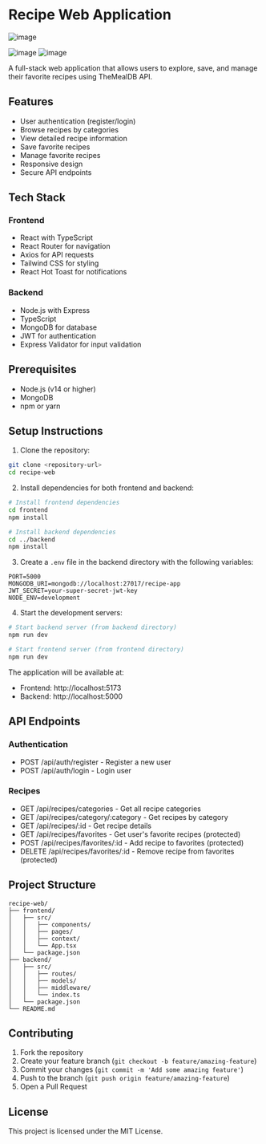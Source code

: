 # Recipe Web Application
![image](https://github.com/user-attachments/assets/f36f635e-91de-44ef-8156-94327276fd5b)

![image](https://github.com/user-attachments/assets/6dc2c90c-ea26-4d7e-ab07-ab52e013aa78)
![image](https://github.com/user-attachments/assets/c22bb168-4c38-496c-8808-f0ff0d4eff66)


A full-stack web application that allows users to explore, save, and manage their favorite recipes using TheMealDB API.

## Features

- User authentication (register/login)
- Browse recipes by categories
- View detailed recipe information
- Save favorite recipes
- Manage favorite recipes
- Responsive design
- Secure API endpoints

## Tech Stack

### Frontend
- React with TypeScript
- React Router for navigation
- Axios for API requests
- Tailwind CSS for styling
- React Hot Toast for notifications

### Backend
- Node.js with Express
- TypeScript
- MongoDB for database
- JWT for authentication
- Express Validator for input validation

## Prerequisites

- Node.js (v14 or higher)
- MongoDB
- npm or yarn

## Setup Instructions

1. Clone the repository:
```bash
git clone <repository-url>
cd recipe-web
```

2. Install dependencies for both frontend and backend:
```bash
# Install frontend dependencies
cd frontend
npm install

# Install backend dependencies
cd ../backend
npm install
```

3. Create a `.env` file in the backend directory with the following variables:
```
PORT=5000
MONGODB_URI=mongodb://localhost:27017/recipe-app
JWT_SECRET=your-super-secret-jwt-key
NODE_ENV=development
```

4. Start the development servers:

```bash
# Start backend server (from backend directory)
npm run dev

# Start frontend server (from frontend directory)
npm run dev
```

The application will be available at:
- Frontend: http://localhost:5173
- Backend: http://localhost:5000

## API Endpoints

### Authentication
- POST /api/auth/register - Register a new user
- POST /api/auth/login - Login user

### Recipes
- GET /api/recipes/categories - Get all recipe categories
- GET /api/recipes/category/:category - Get recipes by category
- GET /api/recipes/:id - Get recipe details
- GET /api/recipes/favorites - Get user's favorite recipes (protected)
- POST /api/recipes/favorites/:id - Add recipe to favorites (protected)
- DELETE /api/recipes/favorites/:id - Remove recipe from favorites (protected)

## Project Structure

```
recipe-web/
├── frontend/
│   ├── src/
│   │   ├── components/
│   │   ├── pages/
│   │   ├── context/
│   │   └── App.tsx
│   └── package.json
├── backend/
│   ├── src/
│   │   ├── routes/
│   │   ├── models/
│   │   ├── middleware/
│   │   └── index.ts
│   └── package.json
└── README.md
```

## Contributing

1. Fork the repository
2. Create your feature branch (`git checkout -b feature/amazing-feature`)
3. Commit your changes (`git commit -m 'Add some amazing feature'`)
4. Push to the branch (`git push origin feature/amazing-feature`)
5. Open a Pull Request

## License

This project is licensed under the MIT License. 
